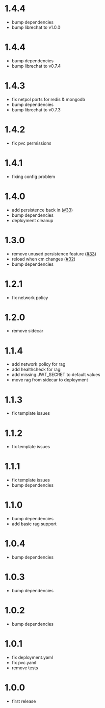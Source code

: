 # 1.4.4
- bump dependencies
- bump librechat to v1.0.0

# 1.4.4
- bump dependencies
- bump librechat to v0.7.4

# 1.4.3
- fix netpol ports for redis & mongodb
- bump dependencies
- bump librechat to v0.7.3

# 1.4.2
- fix pvc permissions

# 1.4.1
- fixing config problem

# 1.4.0
- add persistence back in ([#33](https://github.com/Schluggi/helm-charts/issues/33))
- bump dependencies
- deployment cleanup

# 1.3.0
- remove unused persistence feature ([#33](https://github.com/Schluggi/helm-charts/issues/33))
- reload when cm changes ([#32](https://github.com/Schluggi/helm-charts/issues/32))
- bump dependencies

# 1.2.1
- fix network policy

# 1.2.0
- remove sidecar

# 1.1.4
- add network policy for rag
- add healthcheck for rag
- add missing JWT_SECRET to default values
- move rag from sidecar to deployment

# 1.1.3
- fix template issues

# 1.1.2
- fix template issues

# 1.1.1
- fix template issues
- bump dependencies

# 1.1.0
- bump dependencies
- add basic rag support

# 1.0.4
- bump dependencies

# 1.0.3
- bump dependencies

# 1.0.2
- bump dependencies

# 1.0.1
- fix deployment.yaml
- fix pvc.yaml
- remove tests

# 1.0.0
- first release
